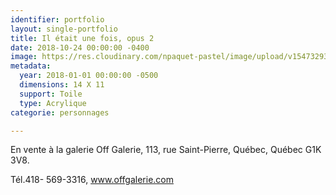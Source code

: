 ```yaml
---
identifier: portfolio
layout: single-portfolio
title: Il était une fois, opus 2
date: 2018-10-24 00:00:00 -0400
image: https://res.cloudinary.com/npaquet-pastel/image/upload/v1547329303/44263691_2187643174838251_5091960780568395776_n.jpg
metadata:
  year: 2018-01-01 00:00:00 -0500
  dimensions: 14 X 11
  support: Toile
  type: Acrylique
categorie: personnages

---
```

En vente à la galerie Off Galerie, 113, rue Saint-Pierre, Québec, Québec  G1K 3V8.

Tél.418- 569-3316, www.offgalerie.com